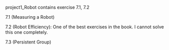 project1_Robot contains exercise 7.1, 7.2

7.1 (Measuring a Robot)

7.2 (Robot Efficiency): One of the best exercises in the book.
I cannot solve this one completely.

7.3 (Persistent Group)
